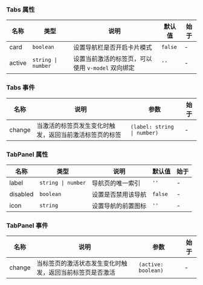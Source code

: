 ### Tabs 属性

| 名称   | 类型               | 说明                                              | 默认值  | 始于 |
| ------ | ------------------ | ------------------------------------------------- | ------- | ---- |
| card   | `boolean`          | 设置导航栏是否开启卡片模式                        | `false` | -    |
| active | `string \| number` | 设置当前激活的标签页，可以使用 `v-model` 双向绑定 | `''`    | -    |

### Tabs 事件

| 名称   | 说明                                                   | 参数                        | 始于 |
| ------ | ------------------------------------------------------ | --------------------------- | ---- |
| change | 当激活的标签页发生变化时触发，返回当前激活标签页的标签 | `(label: string \| number)` | -    |

### TabPanel 属性

| 名称     | 类型               | 说明               | 默认值  | 始于 |
| -------- | ------------------ | ------------------ | ------- | ---- |
| label    | `string \| number` | 导航页的唯一索引   | `''`    | -    |
| disabled | `boolean`          | 设置是否禁用该导航 | `false` | -    |
| icon     | `string`           | 设置导航的前置图标 | `''`    | -    |

### TabPanel 事件

| 名称   | 说明                                                     | 参数                | 始于 |
| ------ | -------------------------------------------------------- | ------------------- | ---- |
| change | 当标签页的激活状态发生变化时触发，返回当前标签页是否激活 | `(active: boolean)` | -    |
